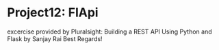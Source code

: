 # Project12: FlApi

excercise provided by Pluralsight:
Building a REST API Using Python and Flask
by Sanjay Rai
Best Regards!
